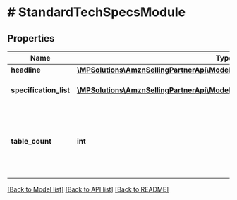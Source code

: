 # # StandardTechSpecsModule

## Properties

Name | Type | Description | Notes
------------ | ------------- | ------------- | -------------
**headline** | [**\MPSolutions\AmznSellingPartnerApi\Models\AplusContent\TextComponent**](TextComponent.md) |  | [optional]
**specification_list** | [**\MPSolutions\AmznSellingPartnerApi\Models\AplusContent\StandardTextPairBlock[]**](StandardTextPairBlock.md) | The specification list. |
**table_count** | **int** | The number of tables to present. Features are evenly divided between the tables. | [optional]

[[Back to Model list]](../../README.md#models) [[Back to API list]](../../README.md#endpoints) [[Back to README]](../../README.md)

